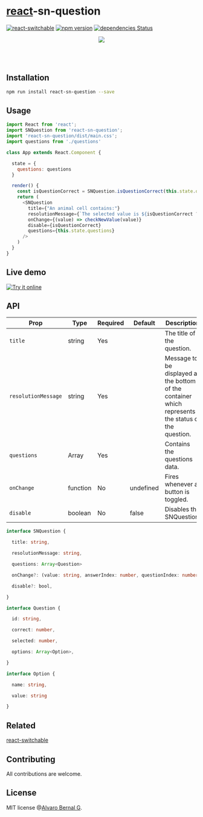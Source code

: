 # [react](https://reactjs.org/)-sn-question

[![react-switchable](https://travis-ci.org/AlvaroBernalG/react-sn-question.svg?branch=master
)](https://badge.fury.io/js/react-sn-question)
[![npm
version](https://badge.fury.io/js/react-sn-question.svg)](https://badge.fury.io/js/react-sn-question)
[![dependencies Status](https://david-dm.org/alvarobernalG/react-sn-question/status.svg)](https://david-dm.org/alvarobernalG/react-sn-question)


<p align="center">
  <img src="https://lab.alvarobg.com/react-sw-question/assets/question.gif"/>
  <br><br>
  <br><br>
</p>

## Installation

```bash
npm run install react-sn-question --save
```

## Usage

```js
import React from 'react';
import SNQuestion from 'react-sn-question';
import 'react-sn-question/dist/main.css';
import questions from './questions'

class App extends React.Component {

  state = {
    questions: questions
  }

  render() {
    const isQuestionCorrect = SNQuestion.isQuestionCorrect(this.state.questions)
    return (
      <SNQuestion
        title={"An animal cell contains:"}
        resolutionMessage={`The selected value is ${isQuestionCorrect ? 'correct': 'incorrect'}`}
        onChange={(value) => checkNewValue(value)}
        disable={isQuestionCorrect}
        questions={this.state.questions}
      />
    )
  }
}
```

## Live demo

[![Try it online](https://codesandbox.io/static/img/play-codesandbox.svg)](https://codesandbox.io/s/ypz2l8ky11)

## API

Prop | Type | Required | Default | Description 
-----|------|----------|---------|-------------
`title` | string | Yes |  | The title of the question.
`resolutionMessage` | string | Yes |  | Message to be displayed at the bottom of the container which represents the status of the question.
`questions` | Array | Yes |  | Contains the questions data.
`onChange`| function | No |  undefined | Fires whenever a button is toggled.
`disable` | boolean | No | false | Disables the SNQuestion.


```typescript
interface SNQuestion {

  title: string,

  resolutionMessage: string,

  questions: Array<Question>

  onChange?: (value: string, answerIndex: number, questionIndex: number) => void,

  disable?: bool,

}

interface Question {

  id: string,

  correct: number,

  selected: number,

  options: Array<Option>,

}

interface Option {

  name: string,

  value: string

}
```


## Related

[react-switchable](https://github.com/AlvaroBernalG/react-switchable)

## Contributing

All contributions are welcome.

## License

MIT license @[Alvaro Bernal G](https://alvarobg.com).

